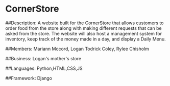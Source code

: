 # CornerStore

##Description:
A website built for the CornerStore that allows customers to order food from the store along with making different requests that can be asked from
the store.  The website will also host a management system for inventory, keep track of the money made in a day, and display a Daily Menu.

##Members:
Mariann Mccord, Logan Todrick Coley, Rylee Chisholm

##Business:
Logan's mother's store

##Languages:
Python,HTML,CSS,JS

##Framework:
Django
